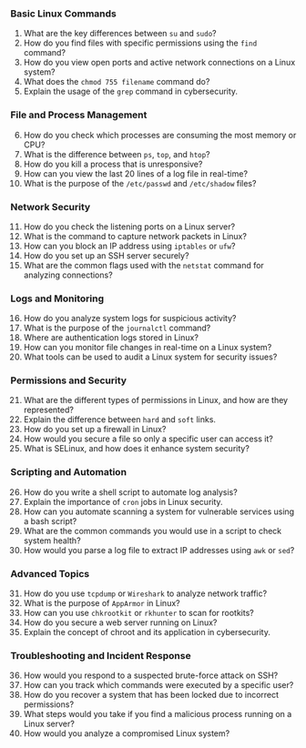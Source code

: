 ### Basic Linux Commands
1. What are the key differences between `su` and `sudo`?
2. How do you find files with specific permissions using the `find` command?
3. How do you view open ports and active network connections on a Linux system?
4. What does the `chmod 755 filename` command do?
5. Explain the usage of the `grep` command in cybersecurity.

### File and Process Management
6. How do you check which processes are consuming the most memory or CPU?
7. What is the difference between `ps`, `top`, and `htop`?
8. How do you kill a process that is unresponsive?
9. How can you view the last 20 lines of a log file in real-time?
10. What is the purpose of the `/etc/passwd` and `/etc/shadow` files?

### Network Security
11. How do you check the listening ports on a Linux server?
12. What is the command to capture network packets in Linux?
13. How can you block an IP address using `iptables` or `ufw`?
14. How do you set up an SSH server securely?
15. What are the common flags used with the `netstat` command for analyzing connections?

### Logs and Monitoring
16. How do you analyze system logs for suspicious activity?
17. What is the purpose of the `journalctl` command?
18. Where are authentication logs stored in Linux?
19. How can you monitor file changes in real-time on a Linux system?
20. What tools can be used to audit a Linux system for security issues?

### Permissions and Security
21. What are the different types of permissions in Linux, and how are they represented?
22. Explain the difference between `hard` and `soft` links.
23. How do you set up a firewall in Linux?
24. How would you secure a file so only a specific user can access it?
25. What is SELinux, and how does it enhance system security?

### Scripting and Automation
26. How do you write a shell script to automate log analysis?
27. Explain the importance of `cron` jobs in Linux security.
28. How can you automate scanning a system for vulnerable services using a bash script?
29. What are the common commands you would use in a script to check system health?
30. How would you parse a log file to extract IP addresses using `awk` or `sed`?

### Advanced Topics
31. How do you use `tcpdump` or `Wireshark` to analyze network traffic?
32. What is the purpose of `AppArmor` in Linux?
33. How can you use `chkrootkit` or `rkhunter` to scan for rootkits?
34. How do you secure a web server running on Linux?
35. Explain the concept of chroot and its application in cybersecurity.

### Troubleshooting and Incident Response
36. How would you respond to a suspected brute-force attack on SSH?
37. How can you track which commands were executed by a specific user?
38. How do you recover a system that has been locked due to incorrect permissions?
39. What steps would you take if you find a malicious process running on a Linux server?
40. How would you analyze a compromised Linux system?